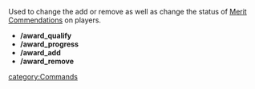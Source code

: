 Used to change the add or remove as well as change the status of [Merit
Commendations](Merit_Commendations.md "wikilink") on players.

- **/award_qualify**
- **/award_progress**
- **/award_add**
- **/award_remove**

[category:Commands](category:Commands.md "wikilink")
